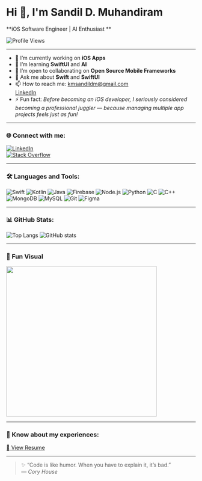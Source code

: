 # Hi 👋, I'm Sandil D. Muhandiram  
**iOS Software Engineer | AI Enthusiast **

![Profile Views](https://komarev.com/ghpvc/?username=san2804&color=blue)

---

- 🧩 I’m currently working on **iOS Apps**
- 🌱 I’m learning **SwiftUI** and **AI** 
- 🤝 I’m open to collaborating on **Open Source Mobile Frameworks**
- 💬 Ask me about **Swift** and **SwiftUI**
- 📫 How to reach me: [kmsandildm@gmail.com](mailto:kmsandildm@gmail.com)  
  [LinkedIn](https://www.linkedin.com/in/sandil-d-muhandiram-b5429a205/)
- ⚡ Fun fact: *Before becoming an iOS developer, I seriously considered becoming a professional juggler — because managing multiple app projects feels just as fun!*

---

### 🌐 Connect with me:
[![LinkedIn](https://img.shields.io/badge/LinkedIn-0077B5.svg?logo=linkedin&logoColor=white)](https://www.linkedin.com/in/sandil-d-muhandiram-b5429a205/)  
[![Stack Overflow](https://img.shields.io/badge/Stack%20Overflow-FE7A16?logo=stack-overflow&logoColor=white)](https://stackoverflow.com/)

---

### 🛠️ Languages and Tools:
![Swift](https://img.shields.io/badge/Swift-F05138?logo=swift&logoColor=white)
![Kotlin](https://img.shields.io/badge/Kotlin-0095D5?logo=kotlin&logoColor=white)
![Java](https://img.shields.io/badge/Java-007396?logo=java&logoColor=white)
![Firebase](https://img.shields.io/badge/Firebase-FFCA28?logo=firebase&logoColor=black)
![Node.js](https://img.shields.io/badge/Node.js-339933?logo=node.js&logoColor=white)
![Python](https://img.shields.io/badge/Python-3776AB?logo=python&logoColor=white)
![C](https://img.shields.io/badge/C-00599C?logo=c&logoColor=white)
![C++](https://img.shields.io/badge/C++-00599C?logo=cplusplus&logoColor=white)
![MongoDB](https://img.shields.io/badge/MongoDB-47A248?logo=mongodb&logoColor=white)
![MySQL](https://img.shields.io/badge/MySQL-4479A1?logo=mysql&logoColor=white)
![Git](https://img.shields.io/badge/Git-F05032?logo=git&logoColor=white)
![Figma](https://img.shields.io/badge/Figma-F24E1E?logo=figma&logoColor=white)


---

### 📊 GitHub Stats:
![Top Langs](https://github-readme-stats.vercel.app/api/top-langs/?username=san2804&layout=compact&theme=radical)
![GitHub stats](https://github-readme-stats.vercel.app/api?username=san2804&show_icons=true&theme=radical)

---

### 🎨 Fun Visual
<img src="https://cdn.dribbble.com/users/1162077/screenshots/3848914/programmer.gif" width="400"/>

---

### 📄 Know about my experiences:
[📄 View Resume](https://drive.google.com/file/d/1hQYqPfWSIlpdGQCZsf7EYiQvY5kVo2pD/view?usp=drive_link)

---

> ✨ “Code is like humor. When you have to explain it, it’s bad.”  
> — *Cory House*
